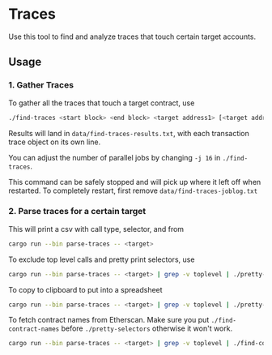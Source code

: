 # Traces

Use this tool to find and analyze traces that touch certain target accounts.

## Usage

### 1. Gather Traces

To gather all the traces that touch a target contract, use

```bash
./find-traces <start block> <end block> <target address1> [<target address2> ...]
```

Results will land in `data/find-traces-results.txt`, with each transaction trace object on its own line.

You can adjust the number of parallel jobs by changing `-j 16` in `./find-traces`.

This command can be safely stopped and will pick up where it left off when restarted. To completely restart, first remove `data/find-traces-joblog.txt`

### 2. Parse traces for a certain target

This will print a csv with call type, selector, and from
```bash
cargo run --bin parse-traces -- <target>
```

To exclude top level calls and pretty print selectors, use
```bash
cargo run --bin parse-traces -- <target> | grep -v toplevel | ./pretty-selectors
```

To copy to clipboard to put into a spreadsheet
```bash
cargo run --bin parse-traces -- <target> | grep -v toplevel | ./pretty-selectors | clipcopy
```

To fetch contract names from Etherscan. Make sure you put `./find-contract-names` before `./pretty-selectors` otherwise it won't work.
```bash
cargo run --bin parse-traces -- <target> | grep -v toplevel | ./find-contract-names | ./pretty-selectors
```

